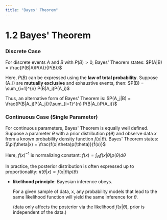 ```yaml
---
title: "Bayes' Theorem"
---
```

# 1.2 Bayes' Theorem

### Discrete Case

For discrete events $A$ and $B$ with $P(B) > 0$, Bayes' Theorem states:
$P(A|B) = \frac{P(B|A)P(A)}{P(B)}$

Here, $P(B)$ can be expressed using the **law of total probability**. Suppose \(A_i\) are **mutually exclusive** and exhaustive events, then:
$P(B) = \sum_{i=1}^{n} P(B|A_i)P(A_i)$

Thus, an alternative form of Bayes' Theorem is:
$P(A_j|B) = \frac{P(B|A_j)P(A_j)}{\sum_{i=1}^{n} P(B|A_i)P(A_i)}$


### Continuous Case (Single Parameter)

For continuous parameters, Bayes' Theorem is equally well defined. Suppose a parameter $\theta$ with a prior distribution $p(\theta)$ and observe data $x$ from a known probability density function $f(x|\theta)$. Bayes' Theorem states:
$\pi(\theta|x) = \frac{f(x|\theta)p(\theta)}{f(x)}$

Here, $f(x)^{-1}$ is normalizing constant:
$f(x) = \int_{\Theta} f(x|\theta)p(\theta)d\theta$

In practice, the posterior distribution is often expressed up to proportionality:
$\pi(\theta|x) \propto f(x|\theta)p(\theta)$

- **likelihood principle**: Bayesian inference obeys.

   For a given sample of data, x, any probability models that lead to the same likelihood function will yield the same inference for $\theta$. 

   (data only affects the posterior via the likelihood $f(x|\theta)$, prior is independent of the data.)
